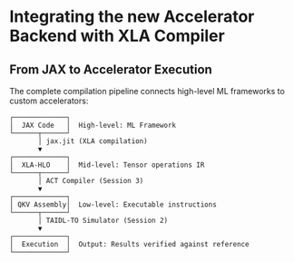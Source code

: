 # Integrating the new Accelerator Backend with XLA Compiler

## From JAX to Accelerator Execution

The complete compilation pipeline connects high-level ML frameworks to custom accelerators:

```
┌─────────────┐
│  JAX Code   │  High-level: ML Framework
└──────┬──────┘
       │ jax.jit (XLA compilation)
       ▼
┌─────────────┐
│  XLA-HLO    │  Mid-level: Tensor operations IR
└──────┬──────┘
       │ ACT Compiler (Session 3)
       ▼
┌─────────────┐
│ QKV Assembly│  Low-level: Executable instructions
└──────┬──────┘
       │ TAIDL-TO Simulator (Session 2)
       ▼
┌─────────────┐
│  Execution  │  Output: Results verified against reference
└─────────────┘
```
